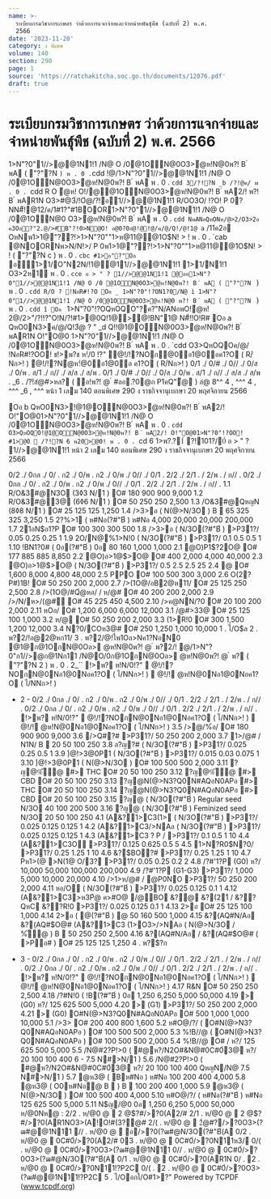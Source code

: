 ```yaml
---
name: >-
  ระเบียบกรมวิชาการเกษตร ว่าด้วยการแจกจ่ายและจำหน่ายพันธุ์พืช (ฉบับที่ 2) พ.ศ.
  2566
date: '2023-11-20'
category: ง พิเศษ
volume: 140
section: 290
page: 1
source: 'https://ratchakitcha.soc.go.th/documents/12076.pdf'
draft: true
---
```


# ระเบียบกรมวิชาการเกษตร ว่าด้วยการแจกจ่ายและจำหน่ายพันธุ์พืช (ฉบับที่ 2) พ.ศ. 2566

1>N"?0"1//>@@1N1!1 /N@ O /0@1ON@0O3>ํ@ห!N@0พ?! B ์ พA ( "?"?N ` ) พ . 0 . `cdd !@/1>N"?0"1//>@@1N1!1 /N@ O /0@1ON@0O3>ํ@ห!N@0พ?! B ์ พA พ . 0 . `cdd 3/?!?N _b /?!@ค/ พ . 0 . `cdd R O ํ@ห! O!/@@1ON@0O3>ํ@ห!N@0พ?! B ์ พA2/! พ?! B ์ พAR1N O3>#@3์/!Oํ@/?!อ1//>@@1N1!1 R/OO3O/ !?O! P 0?NN#็!@12/ค/1#1?"#1BOOR1>N"?0"1//>@@1N1!1 /N@ O /0@1ON@0 O3>ํ@ห!N@0พ?! B ์ พA พ . 0 . `cdd NพANอQหONห/@>2/O3>2อ ค3Oอ?"2.@/>#ัB"?!0>N@O! อ@0?0อํ@!@!@/ค/@/Q!/@!1@ a` /11ค2อ OหNพ1>1@"??!>1>N"?0""1>ห@11@@1O$N! > ! พ . 0 . `cab @NOORNพ>N/N!>/ P 0พ1>1@"??!>1>N"?0""1>ห@11@@1O$N! > ! ( "?"?N c ) พ . 0 . `cbc #1>อ"?"Oอ ` อ1>1/O"N2N/!1@@11//>@@1N1!1 1>1/N1!1 O3>2ห1์ พ . 0 . `cce อ > " ? 1//>@@1N1!1 @ออ1>N"?0"1//>@@1N1!1 /N@ O /0 @1ON@0O3>ํ@ห!N@0พ?! B ์ พA ( "?"?N ` ) พ . 0 . `cdd R/O ? !NอR#!?O Oอ _ 1>N"?0"!?ON1?0/N@ ì 1>N"?0"1//>@@1N1!1 /N@ O /0@1ON@0O3>ํ@ห!N@0 พ?! B ์ พA ( "?"?N ` ) พ . 0 . `cdd î Oอ ` 1>N"?0"!?OQหOQO"?ค?"N/ANอพO!ํ@ห! 2@/2>"/?!!?"O!N/?!#1>@0Q!1@>@!BN"1@ N#็!!O!R# Oอ a QหO0N3>ค/@/Q!3ํ@ ? " _d Q!!@1@ON@0O3>ํ@ห!N@0พ?! B ์ พAR1N O!"O@0 1>N"?0"1//>@@1N1!1 /N@ O /0@1ON@0O3>ํ@ห!N@0พ?! B ์ พA พ . 0 . `cdd O3>QหOQOค/@/ !NอR#!?OO! ช!>พ?ช ห!่/0 !?" ํ@!/!?NOก่@0่อ1@0่อค1?O ( R/่Nก>! ) ํ@!/!?Nํ@ห!่@0่อ1@0่อ ค1?O ( R/่Nก>! ) 0/1 ./ 0/# ./ 0// ./ 0/ส ./ 0/พ . ส/1 ./ ก// ./ ส/ส ./ ส/พ . 0/1 ./ 0/# ./ 0// ./ 0/ส ./ 0/พ . ส/1 ./ ก// ./ ส/ส ./ ส/พ . _6 . /?!สํ@#>หล? ( ่อ!พ?! @ ์ #ลอ.?0@ก P1คQ"่@ ) ลํ@ 8^^ 4 , ^^^ 4 , ^^^ _6 , ^^^ หน้า 1 เลม 140 ตอนพิเศษ 290 ง ราชกิจจานุเบกษา 20 พฤศจิกายน 2566

Oอ b QหO0N3>!@1@ON@0O3>ํ@ห!N@0พ?! B ์ พA2/! O!"O@01>N"?0"1//>@@1N1!1 /N@ O /0@1ON@0O3>ํ@ห!N@0พ?! B ์ พA พ . 0 . `cdd O3>QหOQO!@1@ON@0O3>ํ@ห!N@0พ?! B ์ พA2/! O!"O@01>N"?0"!?OO! #1>@0  /?!?N 6 พ20>@0! พ . 0 . `cd 6 1>พ?.?1์ ?!101?/0์ อ > " ? 1//>@@1N1!1 หน้า 2 เลม 140 ตอนพิเศษ 290 ง ราชกิจจานุเบกษา 20 พฤศจิกายน 2566

0/2 ./ 0กล ./ 0/ . ก2 ./ 0/พ . ก2 ./ 0/พ ./ 0// ./ 0/1 . 2/2 ./ 2/1 . / 2/พ . / ก// . 0/2 ./ 0กล ./ 0/ . ก2 ./ 0/พ . ก2 ./ 0/พ ./ 0// ./ 0/1 . 2/2 ./ 2/1 . / 2/พ . / ก// . 1.1 R/O&3#@N3O (3◊3 N/1 ) O# 180 900 900 9,000 1.2 R/O&3#@3@ (6◊6 N/1 ) O# 50 250 250 2,500 1.3 /O&3#@QหญN (8◊8 N/1 ) O# 25 125 125 1,250 1.4 />3>อ ( N(@>N/3O ) B  65 325 325 3,250 1.5 2?$%>1 ( O#N(@>N3?Q0N#AQอN0APอ ) O# 500 1,000 2,500 6,000 1.6 2?$%>1 ( ห#Nอ(?#"B์ ) ห#Nอ 4,000 20,000 20,000 200,000 1.7 21อN$อ1?P O# 100 300 300 500 1.8 />3>อ ( N/3O(?#"B์ ) >P31?/ 0.05 0.25 0.25 1 1.9 2O/N@%1>N!0 ( N/3O(?#"B์ ) >P31?/ 0.1 0.5 0.5 1 1.10 !BN1?0# ( 0อ(?#"B์ ) 0อ 80 160 1,000 1,000 2.1 @O)P1$?2O@ O# 177 885 885 8,850 2.2 @O)อ>1@$>O@ O# 400 2,000 4,000 40,000 2.3 @O)อ>1@$>O@ ( N/3O(?#"B์ ) >P31?/ 0.5 2.5 2.5 25 2.4 @ O# 1,600 8,000 4,800 48,000 2.5 PPO O# 100 500 300 3,000 2.6 O(2?P#)1B! O# 50 250 200 2,000 2.7 />(1O@/อB2@ห11/ O# 25 125 250 2,500 2.8 />(1O@/#Q้@หอ/ / ห/@# O# 40 200 200 2,000 2.9 />/N/ห>/(@#์ O# 45 225 450 4,500 2.10 />ค@NN/?0 O# 20 100 200 2,000 2.11 หOอ/ O# 1,200 6,000 6,000 12,000 3.1 /@#>33@ O# 25 125 100 1,000 3.2 ห/@ O# 50 250 200 2,000 3.3 (1>R!0 O# 300 1,500 1,200 12,000 3.4 N?0/COห3@# O# 250 1,250 1,000 10,000 1 . ไ/O$ล 2 . พ?2/!อ@2@หก11/ 3 . พ?2/@!ไพ1Oล>Nค1?NอN0 @1@ก@1OกN@0Oล> @ห!N@0พ?! @ ์ พ?2/! @/1>N"?0"ก1//>@ก@1Nก11 /N@O/0ก@1OกN@0Oล> @ห!N@0พ?! @ ์ พ? ( "?"?N 2 ) พ . 0 . 2_`` !>พ? ห!N/0!?"  @!/!?NOกN@0Nอ1@0Nอค1?O ( ไ/NNก>! )  @!/! @ห!N@0Nอ1@0Nอค1?O ( ไ/NNก>! )

- 2 - 0/2 ./ 0กล ./ 0/ . ก2 ./ 0/พ . ก2 ./ 0/พ ./ 0// ./ 0/1 . 2/2 ./ 2/1 . / 2/พ . / ก// . 0/2 ./ 0กล ./ 0/ . ก2 ./ 0/พ . ก2 ./ 0/พ ./ 0// ./ 0/1 . 2/2 ./ 2/1 . / 2/พ . / ก// . !>พ? ห!N/0!?"  @!/!?NOกN@0Nอ1@0Nอค1?O ( ไ/NNก>! )  @!/! @ห!N@0Nอ1@0Nอค1?O ( ไ/NNก>! ) 3.5 />@/%้อ/ O# 180 900 900 9,000 3.6 />Q#?# >P31?/ 50 250 200 2,000 3.7 1>/@# / N1N/ B  20 50 100 250 3.8 อ?ญ?# ( N/3O(?#"B์ ) >P31?/ 0.025 0.25 0.5 1 3.9 )้@!>3@0P1 ( N/3O(?#"B์ ) >P31?/ 0.015 0.03 0.075 1 3.10 )้@!>3@0P1 ( N(@>N/3O ) O# 100 500 500 2,000 3.11 ?ญ@%ั้@ #> THC O# 20 50 100 250 3.12 ?ญ@%ั้@ #> CBD O# 20 50 100 250 3.13 ?ญ@N(@>N3?Q0N#AQอN0APอ #> THC O# 20 50 100 250 3.14 ?ญ@N(@>N3?Q0N#AQอN0APอ #> CBD O# 20 50 100 250 3.15 ?ญ@ ( N/3O(?#"B์ ) Regular seed N/3O 40 100 200 500 3.16 ?ญ@ ( N/3O(?#"B์ ) Feminized seed N/3O 20 50 100 250 4.1 (A&?1>C3(1> ( N/3O(?#"B์ ) >P31?/ 0.025 0.125 0.125 1 4.2 (A&?1>C3/>NAอ ( N/3O(?#"B์ ) >P31?/ 0.025 0.125 0.125 1 4.3 (A&?1>C3 ? P / >P31?/ 0.1 0.5 1 10 4.4 (A&?1>C3O >P31?/ 0.125 0.625 0.5 5 4.5 1>N?R0$N?0/ >P31?/ 0.25 1.25 1 10 4.6 &?$BO?# >P31?/ 0.25 1.25 1 10 4.7 Pห1>(@ >N(1@ O/3? >P31?/ 0.05 0.25 0.2 2 4.8 /?#'1?P (G0) ห?/ 10,000 50,000 100,000 200,000 4.9 /?#'1?P (G1-G3) >P31?/ 1,000 5,000 10,000 20,000 4.10 />1>ห/@# / @P0NO >P31?/ 50 250 200 2,000 4.11 หอ/O ( N/3O(?#"B์ ) >P31?/ 0.025 0.125 0.1 1 4.12 (A&?1>C3>ห3P้@ ค>#O@ /@BO &?@ &?(21์ / &??QหC &??R!0 >P31?/ 0.025 0.125 0.1 1 4.13 2>อ O# 25 125 100 1,000 4.14 2>อ ( @(?#"B์ ) @ 50 160 500 1,000 4.15 &?(AQ#N/Aอ &?(AQ#$O@# (A&?1>C3 (1>O3>/>NAอ ( N(@>N/3O / %ั้@ ) B  50 250 250 2,500 4.16 &?(AQ#N/Aอ / &?(AQ#$O@# ( >Pอ# ) O# 25 125 125 1,250 4 . พ?$?ก

- 3 - 0/2 ./ 0กล ./ 0/ . ก2 ./ 0/พ . ก2 ./ 0/พ ./ 0// ./ 0/1 . 2/2 ./ 2/1 . / 2/พ . / ก// . 0/2 ./ 0กล ./ 0/ . ก2 ./ 0/พ . ก2 ./ 0/พ ./ 0// ./ 0/1 . 2/2 ./ 2/1 . / 2/พ . / ก// . !>พ? ห!N/0!?"  @!/!?NOกN@0Nอ1@0Nอค1?O ( ไ/NNก>! )  @!/! @ห!N@0Nอ1@0Nอค1?O ( ไ/NNก>! ) 4.17 R&N O# 50 250 250 2,500 4.18 /?#N!0 ( !B(?#"B์ ) 0อ 1,250 6,250 5,000 50,000 4.19 > (G0) ห?/ 125 625 500 5,000 4.20 > (G1) >P31?/ 50 250 200 2,000 4.21 > (G0) O#N(@>N3?Q0N#AQอN0APอ O# 500 1,000 1,000 10,000 5.1 />3> O# 200 400 800 1,600 5.2 ห#O@/?/ ( O#N(@>N3?Q0N#AQอN0APอ ) O# 100 500 500 2,000 5.3 %!B//@ ( O#N(@>N3?Q0N#AQอN0APอ ) O# 100 500 500 2,000 5.4 %!B//@ O# / ห?/ 125 625 500 5,000 5.5 /N@#2?P!>0 ( #@ห?/N2O#&N@#0C#0์3@ ห?/ 20 100 100 400 6 - 7.5 N#>N/1 ) 5.6 /N@#2?P!>0 ( #@ห?/N2O#&N@#0C#0์3@ ห?/ 20 100 100 400 QหญN/N@ 7.5 N#>N/1 ) 5.7 @ห3@ ( Bห#Nอ ) ห#Nอ 100 200 400 4,000 5.8 @ห3@ ( O0ห#Nอ้@ B  ) B  100 200 400 1,000 5.9 @ห3@ ( N(@>N/3O ) O# 100 500 400 4,000 5.10 ห#O@/?/ ( ห#Nอ(?#"B์ ) ห#Nอ 125 625 500 5,000 5.11 N$ญ/@0 0อ 1,250 6,250 5,000 50,000 ห/@0Nห@ : 2/2 . ห/@0 @  2 @$?#/>?0(A2/# 2/1 . ห/@0 @  2 @$?#/>?0(AR1NO3>(A!O!#(3?@# 2/( . ห/@0 @  2้@#?/>?0O3>(?ฒ#@@1N11 // . ห/@0 @  อ/>?0(?ฒ#@N/3O(?#"B์(A 0/2 . ห/@0 @  0C#0์/>?0(A2/# 03 . ห/@0 @  0C#0์/>?0N11ห3/ 0/( . ห/@0 @  0C#0์/>?0O3>(?ฒ#@@1N11 0// . ห/@0 @  0C#0์/>?0O3>(?ฒ#@N/3O(?#"B์(A 0/1 . ห/@0 @  0C#0์/>?0(AR1N 0/ . 2 . ห/@0 @  0C#0์/>?0N11!?P2C 0/( . 2 . ห/@0 @  0C#0์/>?0O3>(?ฒ#@@1N11!?P2C 5 . ไ/Oอกไ/O#1>?" Powered by TCPDF (www.tcpdf.org)
